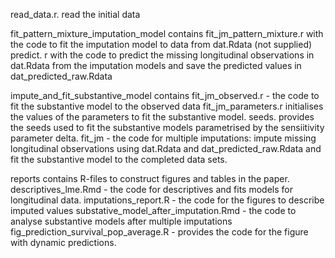 read_data.r. read the initial data


fit_pattern_mixture_imputation_model contains 
	fit_jm_pattern_mixture.r  with the code to fit the imputation model to data from dat.Rdata  (not supplied) 
	predict. r with the code to predict the missing longitudinal observations in dat.Rdata from the imputation models and save the predicted values in dat_predicted_raw.Rdata
	
impute_and_fit_substantive_model contains 
	fit_jm_observed.r - the code to fit the substantive model to the observed data
	fit_jm_parameters.r initialises the values of the parameters to fit the substantive model. 
	seeds. provides the seeds used to fit the substantive models parametrised by the sensiitivity parameter delta.
	fit_jm - the code for multiple imputations: impute missing longitudinal observations using  dat.Rdata and dat_predicted_raw.Rdata and fit the substantive model to the completed data sets.
	
reports contains R-files to construct figures and tables in the paper. 
	descriptives_lme.Rmd -  the code for  descriptives and fits models for longitudinal data.
	imputations_report.R - the code for the figures to describe imputed values
	substative_model_after_imputation.Rmd  - the code to analyse substantive models  after multiple imputations
	fig_prediction_survival_pop_average.R - provides the code for the figure with dynamic predictions.